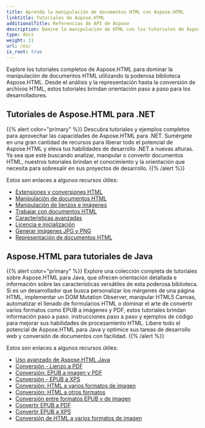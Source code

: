 ```yaml
---
title: Aprenda la manipulación de documentos HTML con Aspose.HTML
linktitle: Tutoriales de Aspose.HTML
additionalTitle: Referencias de API de Aspose
description: Domine la manipulación de HTML con los tutoriales de Aspose.HTML desde el análisis hasta la conversión, guía paso a paso para desarrolladores.
type: docs
weight: 11
url: /es/
is_root: true
---
```


Explore los tutoriales completos de Aspose.HTML para dominar la manipulación de documentos HTML utilizando la poderosa biblioteca Aspose.HTML. Desde el análisis y la representación hasta la conversión de archivos HTML, estos tutoriales brindan orientación paso a paso para los desarrolladores.

## Tutoriales de Aspose.HTML para .NET
{{% alert color="primary" %}}
Descubra tutoriales y ejemplos completos para aprovechar las capacidades de Aspose.HTML para .NET. Sumérgete en una gran cantidad de recursos para liberar todo el potencial de Aspose.HTML y eleva tus habilidades de desarrollo .NET a nuevas alturas. Ya sea que esté buscando analizar, manipular o convertir documentos HTML, nuestros tutoriales brindan el conocimiento y la orientación que necesita para sobresalir en sus proyectos de desarrollo. 
{{% /alert %}}

Estos son enlaces a algunos recursos útiles:
 
- [Extensiones y conversiones HTML](./net/html-extensions-and-conversions/)
- [Manipulación de documentos HTML](./net/html-document-manipulation/)
- [Manipulación de lienzos e imágenes](./net/canvas-and-image-manipulation/)
- [Trabajar con documentos HTML](./net/working-with-html-documents/)
- [Características avanzadas](./net/advanced-features/)
- [Licencia e inicialización](./net/licensing-and-initialization/)
- [Generar imágenes JPG y PNG](./net/generate-jpg-and-png-images/)
- [Representación de documentos HTML](./net/rendering-html-documents/)

## Aspose.HTML para tutoriales de Java
{{% alert color="primary" %}}
Explore una colección completa de tutoriales sobre Aspose.HTML para Java, que ofrecen orientación detallada e información sobre las características versátiles de esta poderosa biblioteca. Si es un desarrollador que busca personalizar los márgenes de una página HTML, implementar un DOM Mutation Observer, manipular HTML5 Canvas, automatizar el llenado de formularios HTML o dominar el arte de convertir varios formatos como EPUB a imágenes y PDF, estos tutoriales brindan información paso a paso. instrucciones paso a paso y ejemplos de código para mejorar sus habilidades de procesamiento HTML. Libere todo el potencial de Aspose.HTML para Java y optimice sus tareas de desarrollo web y conversión de documentos con facilidad. 
{{% /alert %}}

Estos son enlaces a algunos recursos útiles:
 
- [Uso avanzado de Aspose.HTML Java](./java/advanced-usage/)
- [Conversión - Lienzo a PDF](./java/conversion-canvas-to-pdf/)
- [Conversión: EPUB a imagen y PDF](./java/conversion-epub-to-image-and-pdf/)
- [Conversión - EPUB a XPS](./java/conversion-epub-to-xps/)
- [Conversión: HTML a varios formatos de imagen](./java/conversion-html-to-various-image-formats/)
- [Conversión: HTML a otros formatos](./java/conversion-html-to-other-formats/)
- [Conversión entre formatos EPUB y de imagen](./java/converting-between-epub-and-image-formats/)
- [Convertir EPUB a PDF](./java/converting-epub-to-pdf/)
- [Convertir EPUB a XPS](./java/converting-epub-to-xps/)
- [Conversión de HTML a varios formatos de imagen](./java/converting-html-to-various-image-formats/)